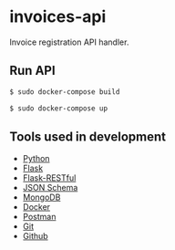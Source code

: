 # invoices-api
Invoice registration API handler. 

## Run API

```bash
$ sudo docker-compose build

$ sudo docker-compose up
```

## Tools used in development

- [Python](https://docs.python.org/3.9/)
- [Flask](https://flask.palletsprojects.com/en/2.0.x/)
- [Flask-RESTful](https://flask-restful.readthedocs.io/en/latest/)
- [JSON Schema](https://json-schema.org/)
- [MongoDB](https://www.mongodb.com/)
- [Docker](https://www.docker.com/)
- [Postman](https://www.postman.com/)
- [Git](https://git-scm.com/)
- [Github](https://github.com/)